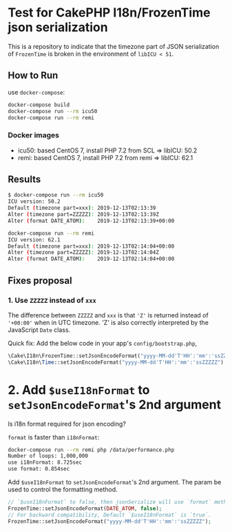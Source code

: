 # Test for CakePHP I18n/FrozenTime json serialization

This is a repository to indicate that the timezone part of JSON serialization
of `FrozenTime` is broken in the environment of `libICU < 51`.

## How to Run

use `docker-compose`:

```bash
docker-compose build
docker-compose run --rm icu50
docker-compose run --rm remi
```

### Docker images

- icu50: based CentOS 7, install PHP 7.2 from SCL => libICU: 50.2
- remi: based CentOS 7, install PHP 7.2 from remi => libICU: 62.1

## Results

```bash
$ docker-compose run --rm icu50
ICU version: 50.2
Default (timezone part=xxx): 2019-12-13T02:13:39
Alter (timezone part=ZZZZZ): 2019-12-13T02:13:39Z
Alter (format DATE_ATOM):    2019-12-13T02:13:39+00:00
```

```bash
docker-compose run --rm remi
ICU version: 62.1
Default (timezone part=xxx): 2019-12-13T02:14:04+00:00
Alter (timezone part=ZZZZZ): 2019-12-13T02:14:04Z
Alter (format DATE_ATOM):    2019-12-13T02:14:04+00:00
```

## Fixes proposal

### 1. Use `ZZZZZ` instead of `xxx`

The difference between `ZZZZZ` and `xxx` is that `'Z'` is returned instead of `'+00:00'` when in UTC timezone.
'Z' is also correctly interpreted by the JavaScript `Date` class.

Quick fix: Add the below code in your app's `config/bootstrap.php`,

```php
\Cake\I18n\FrozenTime::setJsonEncodeFormat("yyyy-MM-dd'T'HH':'mm':'ssZZZZZ");
\Cake\I18n\Time::setJsonEncodeFormat("yyyy-MM-dd'T'HH':'mm':'ssZZZZZ");
```

# 2. Add `$useI18nFormat` to `setJsonEncodeFormat`'s 2nd argument

Is i18n format required for json encoding?

`format` is faster than `i18nFormat`:

```bash
docker-compose run --rm remi php /data/performance.php
Number of loops: 1,000,000
use i18nFormat: 8.725sec
use format: 0.854sec
```

Add `$useI18nFormat` to `setJsonEncodeFormat`'s 2nd argument.
The param be used to control the formatting method.

```php
// `$useI18nFormat` to false, then jsonSerialize will use `format` method.
FrozenTime::setJsonEncodeFormat(DATE_ATOM, false);
// For backward compatibility, Default `$useI18nFormat` is `true`.
FrozenTime::setJsonEncodeFormat("yyyy-MM-dd'T'HH':'mm':'ssZZZZZ");
```
